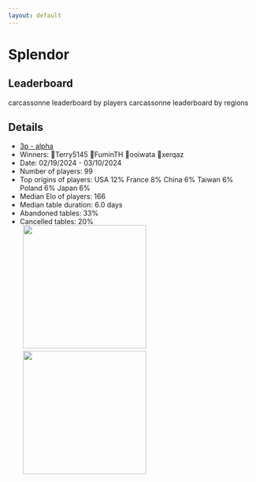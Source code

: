 ```yaml
---
layout: default
---
```

# Splendor

## Leaderboard
carcassonne leaderboard by players
carcassonne leaderboard by regions


## Details

- [3p - alpha](https://boardgamearena.com/tournament?id=272931)
- Winners: 🥇Terry5145 🥈FuminTH 🥉ooiwata 🥉xerqaz
- Date: 02/19/2024 - 03/10/2024
- Number of players: 99
- Top origins of players: USA 12% France 8% China 6% Taiwan 6% Poland 6% Japan 6%
- Median Elo of players: 166
- Median table duration: 6.0 days
- Abandoned tables: 33%
- Cancelled tables: 20% 
<div>
 <img src="/wpoc/assets/images/t_Splendor_Elo_20240310204745.png" width="250" style="display: block; margin-left: 30px; margin-bottom: 5px; margin-top:-15px"/>
</div>
<div>
 <img src="/wpoc/assets/images/t_Splendor_Duration_20240310204745.png" width="250" style="display: block; margin-left: 30px; margin-bottom: 5px;"/>
</div>